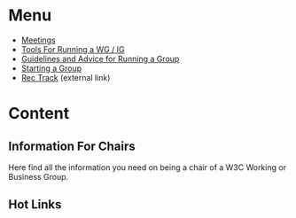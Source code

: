 # Menu
* [Meetings](#)
* [Tools For Running a WG / IG](#)
* [Guidelines and Advice for Running a Group](#)
* [Starting a Group](#)
* [Rec Track](#) (external link)

# Content
## Information For Chairs
Here find all the information you need on being a chair of a W3C Working or Business Group.

## Hot Links
